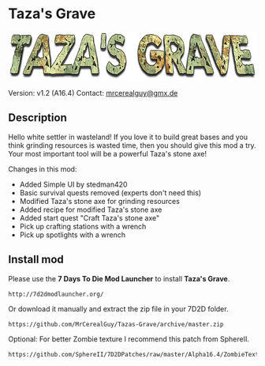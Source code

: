 # Taza's Grave

<img src="tazas-grave-logo.png" height="99px" alt="Taza's Grave logo">

Version: v1.2 (A16.4)
Contact: mrcerealguy@gmx.de

## Description

Hello white settler in wasteland! If you love it to build great bases and you think grinding resources is wasted time, then you should give this mod a try. Your most important tool will be a powerful Taza's stone axe!

Changes in this mod:
- Added Simple UI by stedman420
- Basic survival quests removed (experts don't need this)
- Modified Taza's stone axe for grinding resources
- Added recipe for modified Taza's stone axe
- Added start quest "Craft Taza's stone axe"
- Pick up crafting stations with a wrench
- Pick up spotlights with a wrench

## Install mod

Please use the **7 Days To Die Mod Launcher** to install **Taza's Grave**.

```
http://7d2dmodlauncher.org/
```

Or download it manually and extract the zip file in your 7D2D folder.

```
https://github.com/MrCerealGuy/Tazas-Grave/archive/master.zip
```

Optional:
For better Zombie texture I recommend this patch from SphereII.

```
https://github.com/SphereII/7D2DPatches/raw/master/Alpha16.4/ZombieTextures/ZombieTextureOverhaul.zip
```